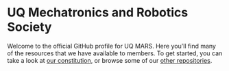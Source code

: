 # UQ Mechatronics and Robotics Society

Welcome to the official GitHub profile for UQ MARS. Here you'll find many of the resources that we have available to members. To get started, you can take a look at [our constitution](https://github.com/uqmars/constitution), or browse some of our [other repositories](https://github.com/orgs/uqmars/repositories).